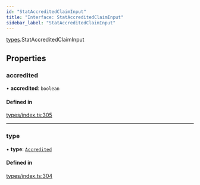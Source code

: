 ```yaml
---
id: "StatAccreditedClaimInput"
title: "Interface: StatAccreditedClaimInput"
sidebar_label: "StatAccreditedClaimInput"
---
```


[types](../../../modules/Types/Types.md).StatAccreditedClaimInput

## Properties

### accredited

• **accredited**: `boolean`

#### Defined in

[types/index.ts:305](https://github.com/PolymeshAssociation/polymesh-sdk/blob/d4e2c127f/src/types/index.ts#L305)

___

### type

• **type**: [`Accredited`](../../../enums/Types/ClaimType/ClaimType.md#accredited)

#### Defined in

[types/index.ts:304](https://github.com/PolymeshAssociation/polymesh-sdk/blob/d4e2c127f/src/types/index.ts#L304)
